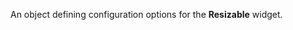 <!--**
/*-------------------------------------------
    Auto-generated file. Do not modify.
-------------------------------------------

**-->

<!--shortDescription-->
An object defining configuration options for the **Resizable** widget.
<!--/shortDescription-->

<!--fullDescription-->

<!--/fullDescription-->
